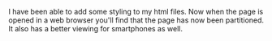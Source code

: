 I have been able to add some styling to my html files.
Now when the page is opened in a web browser you'll find that the page has now been partitioned.
It also has a better viewing for smartphones as well.
